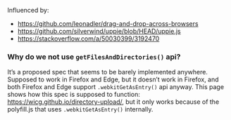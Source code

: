 Influenced by:

* <https://github.com/leonadler/drag-and-drop-across-browsers>
* <https://github.com/silverwind/uppie/blob/HEAD/uppie.js>
* <https://stackoverflow.com/a/50030399/3192470>

### Why do we not use `getFilesAndDirectories()` api?

It’s a proposed spec that seems to be barely implemented anywhere. Supposed to
work in Firefox and Edge, but it doesn’t work in Firefox, and both Firefox and
Edge support `.webkitGetAsEntry()` api anyway. This page shows how this spec is
supposed to function: <https://wicg.github.io/directory-upload/>, but it only
works because of the polyfill.js that uses `.webkitGetAsEntry()` internally.
